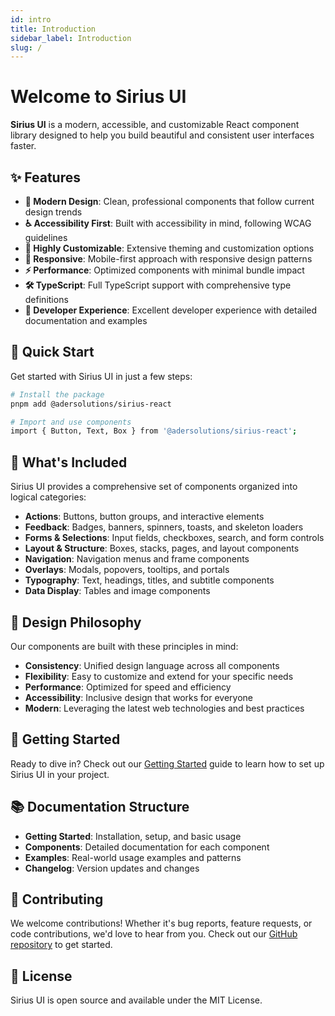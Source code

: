 ```yaml
---
id: intro
title: Introduction
sidebar_label: Introduction
slug: /
---
```


# Welcome to Sirius UI

**Sirius UI** is a modern, accessible, and customizable React component library designed to help you build beautiful and consistent user interfaces faster.

## ✨ Features

- **🎨 Modern Design**: Clean, professional components that follow current design trends
- **♿ Accessibility First**: Built with accessibility in mind, following WCAG guidelines
- **🔧 Highly Customizable**: Extensive theming and customization options
- **📱 Responsive**: Mobile-first approach with responsive design patterns
- **⚡ Performance**: Optimized components with minimal bundle impact
- **🛠️ TypeScript**: Full TypeScript support with comprehensive type definitions
- **🎯 Developer Experience**: Excellent developer experience with detailed documentation and examples

## 🚀 Quick Start

Get started with Sirius UI in just a few steps:

```bash
# Install the package
pnpm add @adersolutions/sirius-react

# Import and use components
import { Button, Text, Box } from '@adersolutions/sirius-react';
```

## 🎯 What's Included

Sirius UI provides a comprehensive set of components organized into logical categories:

- **Actions**: Buttons, button groups, and interactive elements
- **Feedback**: Badges, banners, spinners, toasts, and skeleton loaders
- **Forms & Selections**: Input fields, checkboxes, search, and form controls
- **Layout & Structure**: Boxes, stacks, pages, and layout components
- **Navigation**: Navigation menus and frame components
- **Overlays**: Modals, popovers, tooltips, and portals
- **Typography**: Text, headings, titles, and subtitle components
- **Data Display**: Tables and image components

## 🎨 Design Philosophy

Our components are built with these principles in mind:

- **Consistency**: Unified design language across all components
- **Flexibility**: Easy to customize and extend for your specific needs
- **Performance**: Optimized for speed and efficiency
- **Accessibility**: Inclusive design that works for everyone
- **Modern**: Leveraging the latest web technologies and best practices

## 🔗 Getting Started

Ready to dive in? Check out our [Getting Started](/docs/getting-started) guide to learn how to set up Sirius UI in your project.

## 📚 Documentation Structure

- **Getting Started**: Installation, setup, and basic usage
- **Components**: Detailed documentation for each component
- **Examples**: Real-world usage examples and patterns
- **Changelog**: Version updates and changes

## 🤝 Contributing

We welcome contributions! Whether it's bug reports, feature requests, or code contributions, we'd love to hear from you. Check out our [GitHub repository](https://github.com/xkoders/sirius) to get started.

## 📄 License

Sirius UI is open source and available under the MIT License.
